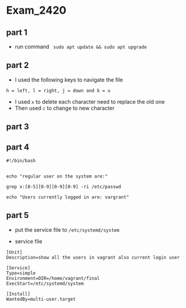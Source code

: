 # Exam_2420

## part 1

- run command ``` sudo apt update && sudo apt upgrade```


## part 2

-  I  used the following keys to navigate the file
```
h = left, l = right, j = down and k = u
```

- I used ```x``` to delete each character need to replace the old one 
- Then used ```c``` to change to new character


## part 3


## part 4

```
#!/bin/bash


echo "regular user on the system are:"

grep x:[0-5][0-9][0-9][0-9] -ri /etc/passwd

echo "Users currently logged in are: vargrant"

```

## part 5
- put the service file to ```/etc/systemd/system```

- service file

```
[Unit]
Description=show all the users in vagrant also current login user

[Service]
Type=simple
Environment=DIR=/home/vagrant/final
ExecStart=/etc/systemd/system

[Install]
WantedBy=multi-user.target

```

